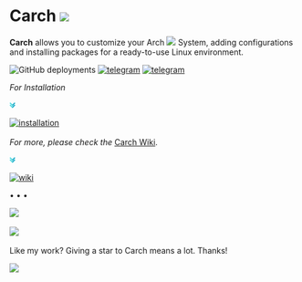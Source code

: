 <h1>Carch <img src="https://cdn-icons-png.flaticon.com/128/15186/15186090.png" height="30px" /></h1>

**Carch** allows you to customize your Arch <img src='https://raw.githubusercontent.com/harilvfs/carch/refs/heads/main/source/archx.webp' width="10"> System, adding configurations and installing packages for a ready-to-use Linux environment.

![GitHub deployments][vercel-deploy] <a href="https://t.me/harilvfs" target="_blank"><img alt="telegram" src="https://img.shields.io/badge/TELEGRAM%20CHANNEL-2399d6?style=flat-square"></a> <a href="https://t.me/carchx" target="_blank"><img alt="telegram" src="https://img.shields.io/badge/TELEGRAM%20GROUP-2399d6?style=flat-square"></a>

*For Installation*

<img src="https://github.com/harilvfs/assets/blob/main/carch/arrowdown.png" width="10" />

<a href="https://carch.vercel.app/installation/cli.html" target="_blank"><img alt="installation" src="https://img.shields.io/badge/INSTALLATION-62aeef?style=flat-square"></a> 
<br>
<br>
*For more, please check the* [Carch Wiki](https://chalisehari.com.np/carchdocs).

<img src="https://github.com/harilvfs/assets/blob/main/carch/arrowdown.png" width="10" />

<a href="https://chalisehari.com.np/carchdocs" target="_blank"><img alt="wiki" src="https://img.shields.io/badge/WIKI-98c379?style=flat-square"></a>

• • •



<img src="https://cdn-icons-png.flaticon.com/128/5968/5968756.png" width="30"/>

<p align="left">
<a href="https://discord.com/invite/8NJWstnUHd">
<img src="https://invidget.switchblade.xyz/8NJWstnUHd" width="300">
</a>
</p>

Like my work? Giving a star to Carch means a lot. Thanks!

<img src="https://cdn-icons-png.flaticon.com/128/4587/4587595.png" width="40" />

[vercel-deploy]: https://img.shields.io/github/deployments/harilvfs/carch/Production?style=flat-square&logo=vercel&label=vercel%20docs%20build&color=5865F2&labelColor=36454F


